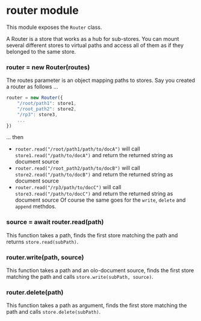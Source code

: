 # router module
This module exposes the `Router` class.
  
A Router is a store that works as a hub for sub-stores. You can mount
several different stores to virtual paths and access all of them as if
they belonged to the same store.


### router = new Router(routes)
The routes parameter is an object mapping paths to stores.
Say you created a router as follows ...
```js
router = new Router({
    "/root/path1": store1,
    "/root_path2": store2,
    "/rp3": store3,
    ...
})
```
... then
- `router.read("/root/path1/path/to/docA")` will call `store1.read("/path/to/docA")`
  and return the returned string as document source
- `router.read("/root_path2/path/to/docB")` will call `store2.read("/path/to/docB")`
  and return the returned string as document source
- `router.read("/rp3/path/to/docC")` will call `store3.read("/path/to/docC")`
   and return the returned string as document source
Of course the same goes for the `write`, `delete` and `append` methdos.

  
### source = await router.read(path)
This function takes a path, finds the first store matching the
path and returns `store.read(subPath)`.

  
### router.write(path, source)
This function takes a path and an olo-document source, finds the first
store matching the path and calls `store.write(subPath, source)`.


### router.delete(path)
This function takes a path as argument, finds the first
store matching the path and calls `store.delete(subPath)`.
